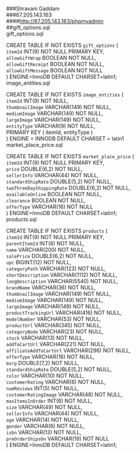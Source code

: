 ###Shravani Gaddam   
###67.205.143.163   
####http://67.205.143.163/phpmyadmin   
##gift_options.sql   
gift_options.sql

CREATE TABLE IF NOT EXISTS `gift_options` (   
        `itemId` INT(9) NOT NULL PRIMARY KEY,   
        `allowGiftWrap` BOOLEAN NOT NULL,   
        `allowGiftReceipt` BOOLEAN NOT NULL,   
        `allowGiftMessage` BOOLEAN NOT NULL    
) ENGINE=InnoDB DEFAULT CHARSET=latin1;   
image_entities.sql   
   
CREATE TABLE IF NOT EXISTS  `image_entities` (   
         `itemId` INT(9) NOT NULL,   
         `thumbnailImage` VARCHAR(149) NOT NULL,   
         `mediumImage` VARCHAR(149) NOT NULL,   
         `largeImage` VARCHAR(149) NOT NULL,   
         `entityType` VARCHAR(9) NOT NULL,   
        PRIMARY KEY ( itemId, entityType )   
) ENGINE = INNODB DEFAULT CHARSET = latin1   
market_place_price.sql   
   
CREATE TABLE IF NOT EXISTS `market_place_price` (   
        `itemId`  INT(9) NOT NULL PRIMARY KEY,   
        `price` DOUBLE(6,2) NOT NULL,   
        `sellerInfo` VARCHAR(44) NOT NULL,   
        `standardShipRate` DOUBLE(5,2) NOT NULL,   
        `twoThreeDayShippingRate` DOUBLE(6,2) NOT NULL,   
        `availableOnline` BOOLEAN NOT NULL,   
        `clearance` BOOLEAN NOT NULL,   
        `offerType` VARCHAR(16) NOT NULL   
) ENGINE=InnoDB DEFAULT CHARSET=latin1;   
products.sql   
   
CREATE TABLE IF NOT EXISTS `products` (   
        `itemId` INT(9) NOT NULL PRIMARY KEY,   
        `parentItemId` INT(8) NOT NULL,   
        `name` VARCHAR(200) NOT NULL,   
        `salePrice` DOUBLE(6,2) NOT NULL,   
        `upc` BIGINT(12) NOT NULL,   
        `categoryPath` VARCHAR(123) NOT NULL,   
        `shortDescription` VARCHAR(1112) NOT NULL,   
        `longDescription` VARCHAR(5540) NOT NULL,   
        `brandName` VARCHAR(36) NOT NULL,   
        `thumbnailImage` VARCHAR(149) NOT NULL,   
        `mediumImage` VARCHAR(149) NOT NULL,    
        `largeImage` VARCHAR(149) NOT NULL,   
        `productTrackingUrl` VARCHAR(416) NOT NULL,   
        `modelNumber` VARCHAR(53) NOT NULL,   
        `productUrl` VARCHAR(345) NOT NULL,   
        `categoryNode` VARCHAR(23) NOT NULL,   
        `stock` VARCHAR(13) NOT NULL,   
        `addToCartUrl` VARCHAR(221) NOT NULL,   
        `affiliateAddToCartUrl` VARCHAR(296) NOT NULL,   
        `offerType` VARCHAR(16) NOT NULL,   
        `msrp` DOUBLE(7,2) NOT NULL,   
        `standardShipRate` DOUBLE(5,2) NOT NULL,   
        `color` VARCHAR(10) NOT NULL,   
        `customerRating` VARCHAR(6) NOT NULL,   
        `numReviews` INT(5) NOT NULL,   
        `customerRatingImage` VARCHAR(48) NOT NULL,   
        `maxItemsInOrder` INT(6) NOT NULL,   
        `size` VARCHAR(49) NOT NULL,   
        `sellerInfo` VARCHAR(44) NOT NULL,   
        `age` VARCHAR(14) NOT NULL,   
        `gender` VARCHAR(6) NOT NULL,   
        `isbn` VARCHAR(13) NOT NULL,   
        `preOrderShipsOn` VARCHAR(19) NOT NULL   
) ENGINE=InnoDB DEFAULT CHARSET=latin1;   
